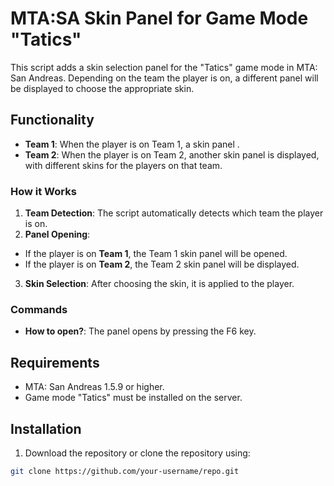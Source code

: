 # MTA:SA Skin Panel for Game Mode "Tatics"

This script adds a skin selection panel for the "Tatics" game mode in MTA: San Andreas. Depending on the team the player is on, a different panel will be displayed to choose the appropriate skin.

## Functionality

- **Team 1**: When the player is on Team 1, a skin panel
.
- **Team 2**: When the player is on Team 2, another skin panel is displayed, with different skins for the players on that team.

### How it Works

1. **Team Detection**: The script automatically detects which team the player is on.
2. **Panel Opening**:

- If the player is on **Team 1**, the Team 1 skin panel will be opened.
- If the player is on **Team 2**, the Team 2 skin panel will be displayed.
3. **Skin Selection**: After choosing the skin, it is applied to the player.

### Commands

- **How ​​to open?**: The panel opens by pressing the F6 key.

## Requirements

- MTA: San Andreas 1.5.9 or higher.
- Game mode "Tatics" must be installed on the server.

## Installation

1. Download the repository or clone the repository using:
```bash
git clone https://github.com/your-username/repo.git
